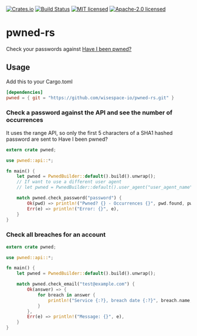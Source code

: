 [![Crates.io](https://img.shields.io/crates/v/pwned.svg)](https://crates.io/crates/pwned)
[![Build Status](https://travis-ci.org/wisespace-io/pwned-rs.png?branch=master)](https://travis-ci.org/wisespace-io/pwned-rs)
[![MIT licensed](https://img.shields.io/badge/License-MIT-blue.svg)](./LICENSE-MIT)
[![Apache-2.0 licensed](https://img.shields.io/badge/License-Apache%202.0-blue.svg)](./LICENSE-APACHE)

# pwned-rs

Check your passwords against [Have I been pwned?](https://haveibeenpwned.com/)

## Usage

Add this to your Cargo.toml

```toml
[dependencies]
pwned = { git = "https://github.com/wisespace-io/pwned-rs.git" }
```

### Check a password against the API and see the number of occurrences

It uses the range API, so only the first 5 characters of a SHA1 hashed password are sent to Have I been pwned?

```rust
extern crate pwned;

use pwned::api::*;

fn main() {
    let pwned = PwnedBuilder::default().build().unwrap();
    // If want to use a different user agent
    // let pwned = PwnedBuilder::default().user_agent("user_agent_name").build().unwrap();

    match pwned.check_password("password") {
        Ok(pwd) => println!("Pwned? {} - Occurrences {}", pwd.found, pwd.count),
        Err(e) => println!("Error: {}", e),
    }
}
```

### Check all breaches for an account

```rust
extern crate pwned;

use pwned::api::*;

fn main() {
    let pwned = PwnedBuilder::default().build().unwrap();

    match pwned.check_email("test@example.com") {
        Ok(answer) => {
            for breach in answer {
                println!("Service {:?}, breach date {:?}", breach.name, breach.breach_date);
            }
        },
        Err(e) => println!("Message: {}", e),
    }
}
```
